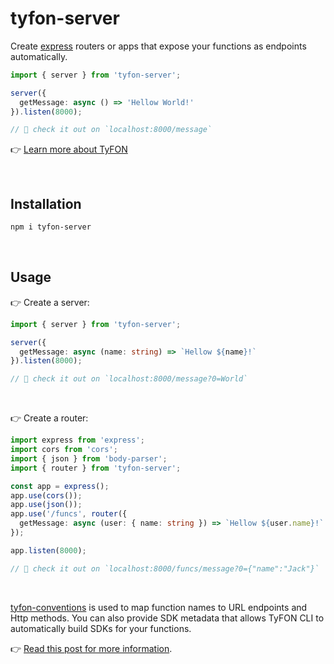 # tyfon-server

Create [express](https://expressjs.com) routers or apps that expose your functions as endpoints automatically.
```ts
import { server } from 'tyfon-server';

server({
  getMessage: async () => 'Hellow World!'
}).listen(8000);

// 🚀 check it out on `localhost:8000/message`
```
👉 [Learn more about TyFON](https://loreanvictor.github.io/tyfon/)

<br>

## Installation

```bash
npm i tyfon-server
```

<br>

## Usage

👉 Create a server:
```ts
import { server } from 'tyfon-server';

server({
  getMessage: async (name: string) => `Hellow ${name}!`
}).listen(8000);

// 🚀 check it out on `localhost:8000/message?0=World`
```

<br>

👉 Create a router:
```ts
import express from 'express';
import cors from 'cors';
import { json } from 'body-parser';
import { router } from 'tyfon-server';

const app = express();
app.use(cors());
app.use(json());
app.use('/funcs', router({
  getMessage: async (user: { name: string }) => `Hellow ${user.name}!`
});

app.listen(8000);

// 🚀 check it out on `localhost:8000/funcs/message?0={"name":"Jack"}`
```

<br>

[tyfon-conventions](https://github.com/loreanvictor/tyfon-conventions) is used to map function names to URL endpoints and Http methods. You can also provide SDK metadata that allows TyFON CLI to automatically build SDKs for your functions. 

👉 [Read this post for more information](https://loreanvictor.github.io/tyfon/advanced/custom-server).

<br><br>
